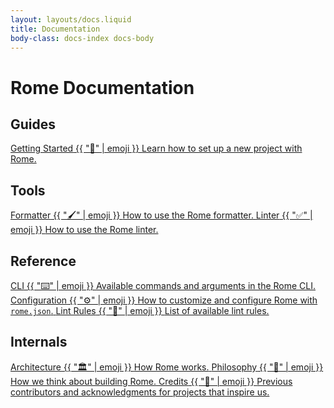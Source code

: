 ```yaml
---
layout: layouts/docs.liquid
title: Documentation
body-class: docs-index docs-body
---
```


# Rome Documentation

## Guides

<div class="docs-index-section">
  <a class="docs-index-button" href="/docs/guides/getting-started/">
    <span class="heading">Getting Started</span>
    {{ "🎉" | emoji }} 
    <span class="description">Learn how to set up a new project with Rome.</span>
  </a>
</div>

## Tools

<div class="docs-index-section">
  <a class="docs-index-button" href="/docs/formatter/">
    <span class="heading">Formatter</span>
    {{ "🖌️" | emoji }} 
    <span class="description">How to use the Rome formatter.</span>
  </a>

  <a class="docs-index-button" href="/docs/linter/">
    <span class="heading">Linter</span>
    {{ "✅" | emoji }} 
    <span class="description">How to use the Rome linter.</span>
  </a>
</div>

## Reference

<div class="docs-index-section">
  <a class="docs-index-button" href="/docs/cli/">
    <span class="heading">CLI</span>
    {{ "⌨️" | emoji }} 
    <span class="description">Available commands and arguments in the Rome CLI.</span>
  </a>

  <a class="docs-index-button" href="/docs/configuration/">
    <span class="heading">Configuration</span>
    {{ "⚙️" | emoji }} 
    <span class="description">How to customize and configure Rome with <code>rome.json</code>.</span>
  </a>

  <a class="docs-index-button" href="/docs/lint/rules/">
    <span class="heading">Lint Rules</span>
    {{ "📏" | emoji }} 
    <span class="description">List of available lint rules.</span>
  </a>
</div>

## Internals

<div class="docs-index-section">
  <a class="docs-index-button" href="/docs/internals/architecture/">
    <span class="heading">Architecture</span>
    {{ "🏛️" | emoji }} 
    <span class="description">How Rome works.</span>
  </a>

  <a class="docs-index-button" href="/docs/internals/philosophy/">
    <span class="heading">Philosophy</span>
    {{ "🧐" | emoji }} 
    <span class="description">How we think about building Rome.</span>
  </a>


  <a class="docs-index-button" href="/docs/credits/">
    <span class="heading">Credits</span>
    {{ "📝" | emoji }} 
    <span class="description">Previous contributors and acknowledgments for projects that inspire us.</span>
  </a>
</div>
